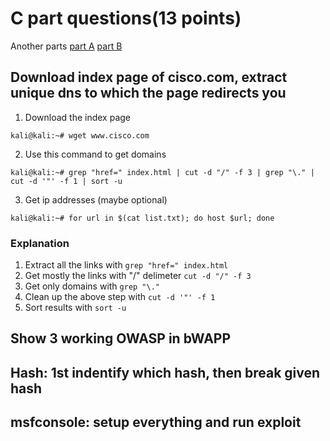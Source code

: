 # C part questions(13 points)
Another parts [part A](part2.md) [part B](part3.md)
 ## Download index page of cisco.com, extract unique dns to which the page redirects you
 1. Download the index page 
 ```
 kali@kali:~# wget www.cisco.com
 ```
 2. Use this command to get domains
 ```
 kali@kali:~# grep "href=" index.html | cut -d "/" -f 3 | grep "\." | cut -d '"' -f 1 | sort -u
 ```
 3. Get ip addresses (maybe optional)
 ```
 kali@kali:~# for url in $(cat list.txt); do host $url; done
 ```
 
 ### Explanation
 1. Extract all the links with `grep "href=" index.html`
 2. Get mostly the links with "/" delimeter `cut -d "/" -f 3`
 3. Get only domains with `grep "\."`
 4. Clean up the above step with `cut -d '"' -f 1`
 5. Sort results with `sort -u`
 
 
 ## Show 3 working OWASP in bWAPP
 
 
 
 ## Hash: 1st indentify which hash, then break given hash
 
 
 ## msfconsole: setup everything and run exploit
 
